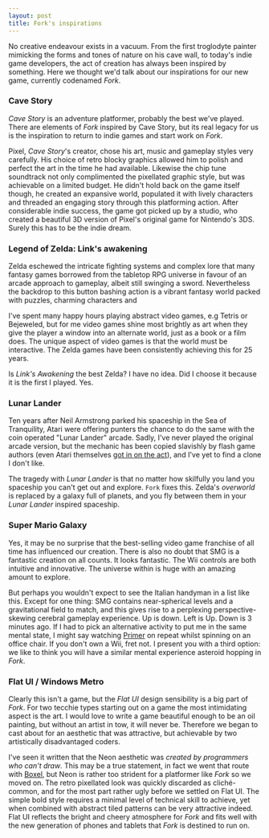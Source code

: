 ```yaml
---
layout: post
title: Fork's inspirations
---
```


No creative endeavour exists in a vacuum.   From the first troglodyte painter mimicking the forms and tones of nature on his cave wall, to today's indie game developers, the act of creation has always been inspired by something.  Here we thought we'd talk about our inspirations for our new game, currently codenamed *Fork*.

### Cave Story

*Cave Story* is an adventure platformer, probably the best we've played. There are elements of *Fork* inspired by Cave Story, but its real legacy for us is the inspiration to return to indie games and start work on *Fork*.

Pixel, *Cave Story*'s creator, chose his art, music and gameplay styles very carefully.  His choice of retro blocky graphics allowed him to polish and perfect the art in the time he had available.  Likewise the chip tune soundtrack not only complimented the pixellated graphic style, but was achievable on a limited budget.  He didn't hold back on the game itself though, he created an expansive world, populated it with lively characters and threaded an engaging story through this platforming action.  After considerable indie success, the game got picked up by a studio, who created a beautiful 3D version of Pixel's original  game for Nintendo's 3DS.  Surely this has to be the indie dream.


### Legend of Zelda: Link's awakening

Zelda eschewed the intricate fighting systems and complex lore that many fantasy games borrowed from the tabletop RPG universe in favour of an arcade approach to gameplay, albeit still swinging a sword.  Nevertheless the backdrop to this button bashing action is a vibrant fantasy world packed with puzzles, charming characters and 

I've spent many happy hours playing abstract video games, e.g Tetris or Bejeweled, but for me video games shine most brightly as art when they give the player a window into an alternate world, just as a book or a film does.  The unique aspect of video games is that the world must be interactive.  The Zelda games have been consistently achieving this for 25 years.

Is *Link's Awakening* the best Zelda? I have no idea.  Did I choose it because it is the first I played.  Yes.

### Lunar Lander

Ten years after Neil Armstrong parked his spaceship in the Sea of Tranquility, Atari were offering punters the chance to do the same with the coin operated "Lunar Lander" arcade.  Sadly, I've never played the original arcade version, but the mechanic has been copied slavishly by flash game authors (even Atari themselves [got in on the act](http://chrome.atari.com/lunarlander/)), and I've yet to find a clone I don't like.

The tragedy with *Lunar Lander* is that no matter how skilfully you land you spaceship you can't get out and explore.  `Fork` fixes this.  Zelda's *overworld* is replaced by a galaxy full of planets, and you fly between them in your *Lunar Lander* inspired spaceship.

### Super Mario Galaxy

Yes, it may be no surprise that the best-selling video game franchise of all time has influenced our creation. There is also no doubt that SMG is a fantastic creation on all counts. It looks fantastic. The Wii controls are both intuitive and innovative. The universe within is huge with an amazing amount to explore. 

But perhaps you wouldn't expect to see the Italian handyman in a list like this. Except for one thing: SMG contains near-spherical levels and a gravitational field to match, and this gives rise to a perplexing perspective-skewing cerebral gameplay experience. Up is down. Left is Up. Down is 3 minutes ago. If I had to pick an alternative activity to put me in the same mental state, I might say watching [Primer](http://xkcd.com/657/) on repeat whilst spinning on an office chair. If you don't own a Wii, fret not. I present you with a third option: we like to think you will have a similar mental experience asteroid hopping in *Fork*. 

### Flat UI / Windows Metro

Clearly this isn't a game, but the *Flat UI* design sensibility is a big part of *Fork*.  For two tecchie types starting out on a game the most intimidating aspect is the art. I would love to write a game beautiful enough to be an oil painting, but without an artist in tow, it will never be.  Therefore we began to cast about for an aesthetic that was attractive, but achievable by two artistically disadvantaged coders.

I've seen it written that the Neon aesthetic was *created by programmers who can't draw*.  This may be a true statement, in fact we went that route with [Boxel](https://itunes.apple.com/us/app/boxel/id441537386?mt=8), but Neon is rather too strident for a platformer like *Fork* so we moved on.  The retro pixellated look was quickly discarded as cliché-common, and for the most part rather ugly before we settled on Flat UI.  The simple bold style requires a minimal level of technical skill to achieve, yet when combined with abstract tiled patterns can be very attractive indeed. Flat UI reflects the bright and cheery atmosphere for *Fork* and fits well with the new generation of phones and tablets that *Fork* is destined to run on. 